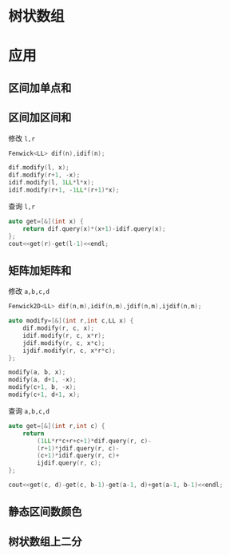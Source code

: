 # 树状数组

# 应用

## 区间加单点和

## 区间加区间和

修改 `l,r`

```cpp
Fenwick<LL> dif(n),idif(n);

dif.modify(l, x);
dif.modify(r+1, -x);
idif.modify(l, 1LL*l*x);
idif.modify(r+1, -1LL*(r+1)*x);
```

查询 `l,r`

```cpp
auto get=[&](int x) {
    return dif.query(x)*(x+1)-idif.query(x);
};
cout<<get(r)-get(l-1)<<endl;
```

## 矩阵加矩阵和

修改 `a,b,c,d`

```cpp
Fenwick2D<LL> dif(n,m),idif(n,m),jdif(n,m),ijdif(n,m);

auto modify=[&](int r,int c,LL x) {
    dif.modify(r, c, x);
    idif.modify(r, c, x*r);
    jdif.modify(r, c, x*c);
    ijdif.modify(r, c, x*r*c);
};

modify(a, b, x);
modify(a, d+1, -x);
modify(c+1, b, -x);
modify(c+1, d+1, x);
```

查询 `a,b,c,d`

```cpp
auto get=[&](int r,int c) {
    return 
        (1LL*r*c+r+c+1)*dif.query(r, c)-
        (r+1)*jdif.query(r, c)-
        (c+1)*idif.query(r, c)+
        ijdif.query(r, c);
};

cout<<get(c, d)-get(c, b-1)-get(a-1, d)+get(a-1, b-1)<<endl;
```

## 静态区间数颜色

## 树状数组上二分